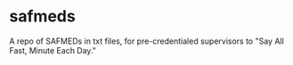 # safmeds
A repo of SAFMEDs in txt files, for pre-credentialed supervisors to "Say All Fast, Minute Each Day."
